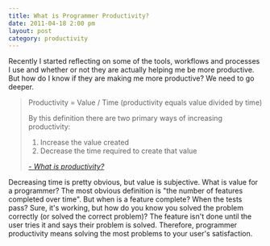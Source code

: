 ```yaml
---
title: What is Programmer Productivity?
date: 2011-04-18 2:00 pm
layout: post
category: productivity
---
```


Recently I started reflecting on some of the tools, workflows and processes I use and whether or not they are actually helping me be more productive. But how do I know if they are making me more productive? We need to go deeper.

> Productivity = Value / Time
> (productivity equals value divided by time)
>
> By this definition there are two primary ways of increasing productivity:
>
> 1. Increase the value created
> 2. Decrease the time required to create that value
>
> [- <cite>What is productivity?</cite>][source]

Decreasing time is pretty obvious, but value is subjective. What is value for a programmer? The most obvious definition is "the number of features completed over time". But when is a feature complete? When the tests pass? Sure, it's working, but how do you know you solved the problem correctly (or solved the correct problem)? The feature isn't done until the user tries it and says their problem is solved. Therefore, programmer productivity means solving the most problems to your user's satisfaction.

[source]: http://www.stevepavlina.com/blog/2005/10/what-is-productivity/
